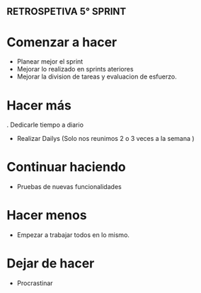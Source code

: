 ## RETROSPETIVA 5° SPRINT

# Comenzar a hacer
- Planear mejor el sprint
- Mejorar lo realizado en sprints ateriores
- Mejorar la division de tareas y evaluacion de esfuerzo.

# Hacer más
. Dedicarle tiempo a diario
- Realizar Dailys (Solo nos reunimos 2 o 3 veces a la semana )

# Continuar haciendo
- Pruebas de nuevas funcionalidades

# Hacer menos
- Empezar a trabajar todos en lo mismo.

# Dejar de hacer
- Procrastinar
